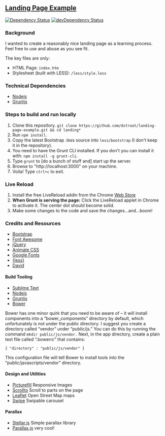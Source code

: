 ## [Landing Page Example](http://dstroot.github.io/landing-page-example)


[![Dependency Status](https://david-dm.org/dstroot/landing-page-example.png)](https://david-dm.org/dstroot/landing-page-example)
[![devDependency Status](https://david-dm.org/dstroot/landing-page-example/dev-status.png)](https://david-dm.org/dstroot/landing-page-example#info=devDependencies)



### Background

I wanted to create a reasonably nice landing page as a learning process.  Feel free to use and abuse as you see fit.

The key files are only:

* HTML Page: `index.htm`
* Stylesheet (built with LESS): `/less/style.less`

### Technical Dependencies

* [Nodejs](http://nodejs.org/)
* [Gruntjs](http://gruntjs.com/)

### Steps to build and run locally

1. Clone this repository. `git clone https://github.com/dstroot/landing-page-example.git && cd landing*`
2. Run `npm install`.
3. Copy the latest Bootstrap .less source into `less/bootstrap` (I don't keep it in the repository).
4. You need to have the Grunt CLI installed.  If you don't you can install it with: `npm install -g grunt-cli`.
5. Type `grunt` to [do a bunch of stuff and] start up the server.
6. Browse to "http://localhost:3000" on your machine.
7. Voila!  Type `ctrl+c` to exit.

### Live Reload

1. Install the free LiveReload addin from the Chrome [Web Store](https://chrome.google.com/webstore/detail/livereload/jnihajbhpnppcggbcgedagnkighmdlei?hl=en-US)
2. **When Grunt is serving the page:** Click the LiveReload applet in Chrome to activate it.  The center dot should become solid.
3. Make some changes to the code and save the changes...and...boom!

### Credits and Resources

* [Bootstrap](http://getbootstrap.com/)
* [Font Awesome](http://fontawesome.io/)
* [jQuery](http://jquery.com/)
* [Animate CSS](https://daneden.me/animate/)
* [Google Fonts](http://www.google.com/fonts)
* [{less}](http://lesscss.org/)
* [David](https://david-dm.org/)

#### Build Tooling

* [Sublime Text](http://www.sublimetext.com/)
* [Nodejs](http://nodejs.org/)
* [Gruntjs](http://gruntjs.com/)
* [Bower](http://bower.io/)

Bower has one minor quirk that you need to be aware of – it will install components into a “bower_components” directory by default, which unfortunately is not under the public directory. I suggest you create a directory called “vendor” under “public/js.” You can do this by running the command `mkdir public/js/vendor.` Next, in the app directory, create a plain text file called “.bowerrc” that contains:

`{ "directory" : "public/js/vendor" }`

This configuration file will tell Bower to install tools into the “public/javascripts/vendor” directory.

#### Design and Utilities

* [Picturefill](https://github.com/scottjehl/picturefill) Responsive Images
* [Scrollto](https://github.com/flesler/jquery.scrollTo) Scroll to parts on the page
* [Leaflet](https://github.com/Leaflet/Leaflet) Open Street Map maps
* [Swipe](https://github.com/bradbirdsall/Swipe) Swipable carousel

#### Parallax

* [Stellar.js](https://github.com/markdalgleish/stellar.js) Simple parallax library
* [Parallax.js](http://wagerfield.github.io/parallax/) very cool!













